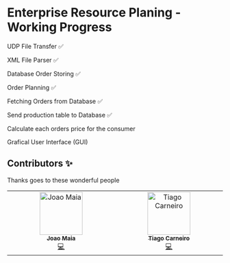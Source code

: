 # Enterprise Resource Planing - Working Progress
UDP File Transfer ✅

XML File Parser ✅ 

Database Order Storing ✅

Order Planning ✅

Fetching Orders from Database ✅

Send production table to Database ✅

Calculate each orders price for the consumer

Grafical User Interface (GUI)

## Contributors ✨

Thanks goes to these wonderful people

<!-- ALL-CONTRIBUTORS-LIST:START - Do not remove or modify this section -->
<!-- prettier-ignore-start -->
<!-- markdownlint-disable -->
<table align="center">
  <tbody align="center">
    <tr align="center">
      <td align="center" valign="top" width="14.28%"><a href="https://github.com/SpineHD"><img src="https://avatars.githubusercontent.com/u/58659879?v=4" width="100px;" alt="Joao Maia"/><br /><sub><b>Joao Maia</b></sub></a><br /><a href="https://github.com/SpineHD/INFI/commits?author=SpineHD" title="Code">💻</a>
      <td align="center" valign="top" width="14.28%"><a href="https://github.com/Tiago5Carneiro"><img src="https://avatars.githubusercontent.com/u/62033244?v=4" width="100px;" alt="Tiago Carneiro"/><br /><sub><b>Tiago Carneiro</b></sub></a><br /><a href="https://github.com/SpineHD/INFI/commits?author=Tiago5Carneiro" title="Code">💻</a>
      </td>
 </tbody>
</table>

<!-- markdownlint-restore -->
<!-- prettier-ignore-end -->

<!-- ALL-CONTRIBUTORS-LIST:END -->

